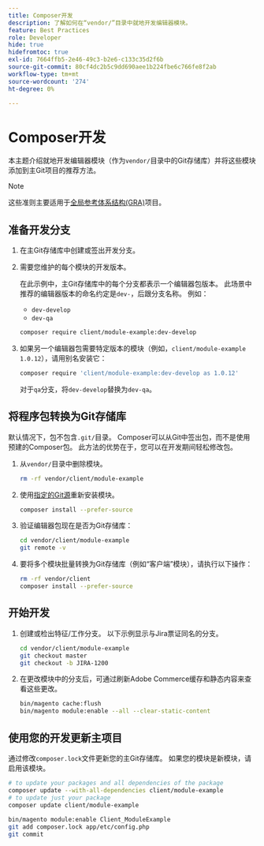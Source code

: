 ```yaml
---
title: Composer开发
description: 了解如何在“vendor/”目录中就地开发编辑器模块。
feature: Best Practices
role: Developer
hide: true
hidefromtoc: true
exl-id: 7664ffb5-2e46-49c3-b2e6-c133c35d2f6b
source-git-commit: 80cf4dc2b5c9dd690aee1b224fbe6c766fe8f2ab
workflow-type: tm+mt
source-wordcount: '274'
ht-degree: 0%

---
```


# Composer开发

本主题介绍就地开发编辑器模块（作为`vendor/`目录中的Git存储库）并将这些模块添加到主Git项目的推荐方法。

>[!NOTE]
>
>这些准则主要适用于[全局参考体系结构(GRA)](../overview.md)项目。

## 准备开发分支

1. 在主Git存储库中创建或签出开发分支。
1. 需要您维护的每个模块的开发版本。

   在此示例中，主Git存储库中的每个分支都表示一个编辑器包版本。 此场景中推荐的编辑器版本的命名约定是`dev-`，后跟分支名称。 例如：

   - `dev-develop`
   - `dev-qa`

   ```bash
   composer require client/module-example:dev-develop
   ```

1. 如果另一个编辑器包需要特定版本的模块（例如，`client/module-example 1.0.12`），请用别名安装它：

   ```bash
   composer require 'client/module-example:dev-develop as 1.0.12'
   ```

   对于`qa`分支，将`dev-develop`替换为`dev-qa`。

## 将程序包转换为Git存储库

默认情况下，包不包含`.git/`目录。 Composer可以从Git中签出包，而不是使用预建的Composer包。 此方法的优势在于，您可以在开发期间轻松修改包。

1. 从`vendor/`目录中删除模块。

   ```bash
   rm -rf vendor/client/module-example
   ```

1. 使用[指定的Git源](#prepare-a-development-branch)重新安装模块。

   ```bash
   composer install --prefer-source
   ```

1. 验证编辑器包现在是否为Git存储库：

   ```bash
   cd vendor/client/module-example
   git remote -v
   ```

1. 要将多个模块批量转换为Git存储库（例如“客户端”模块），请执行以下操作：

   ```bash
   rm -rf vendor/client
   composer install --prefer-source
   ```

## 开始开发

1. 创建或检出特征/工作分支。 以下示例显示与Jira票证同名的分支。

   ```bash
   cd vendor/client/module-example
   git checkout master
   git checkout -b JIRA-1200
   ```

1. 在更改模块中的分支后，可通过刷新Adobe Commerce缓存和静态内容来查看这些更改。

   ```bash
   bin/magento cache:flush
   bin/magento module:enable --all --clear-static-content
   ```

## 使用您的开发更新主项目

通过修改`composer.lock`文件更新您的主Git存储库。 如果您的模块是新模块，请启用该模块。

```bash
# to update your packages and all dependencies of the package
composer update --with-all-dependencies client/module-example
# to update just your package
composer update client/module-example
 
bin/magento module:enable Client_ModuleExample
git add composer.lock app/etc/config.php
git commit
```

